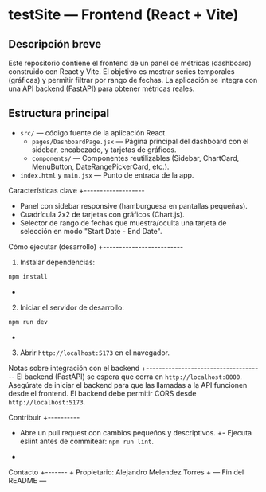 # testSite — Frontend (React + Vite)

Descripción breve
-----------------
Este repositorio contiene el frontend de un panel de métricas (dashboard) construido con React y Vite. El objetivo es mostrar series temporales (gráficas) y permitir filtrar por rango de fechas. La aplicación se integra con una API backend (FastAPI) para obtener métricas reales.

Estructura principal
-------------------
- `src/` — código fuente de la aplicación React.
	- `pages/DashboardPage.jsx` — Página principal del dashboard con el sidebar, encabezado, y tarjetas de gráficos.
	- `components/` — Componentes reutilizables (Sidebar, ChartCard, MenuButton, DateRangePickerCard, etc.).
- `index.html` y `main.jsx` — Punto de entrada de la app.

Características clave
+-------------------
- Panel con sidebar responsive (hamburguesa en pantallas pequeñas).
- Cuadrícula 2x2 de tarjetas con gráficos (Chart.js).
- Selector de rango de fechas que muestra/oculta una tarjeta de selección en modo "Start Date - End Date".

Cómo ejecutar (desarrollo)
+-------------------------
1. Instalar dependencias:

```powershell
npm install
```
+
2. Iniciar el servidor de desarrollo:

```powershell
npm run dev
```
+
3. Abrir `http://localhost:5173` en el navegador.

Notas sobre integración con el backend
+-------------------------------------
El backend (FastAPI) se espera que corra en `http://localhost:8000`. Asegúrate de iniciar el backend para que las llamadas a la API funcionen desde el frontend. El backend debe permitir CORS desde `http://localhost:5173`.

Contribuir
+----------
- Abre un pull request con cambios pequeños y descriptivos.
+- Ejecuta eslint antes de commitear: `npm run lint`.
+
Contacto
+-------
+
Propietario: Alejandro Melendez Torres
+
— Fin del README —

